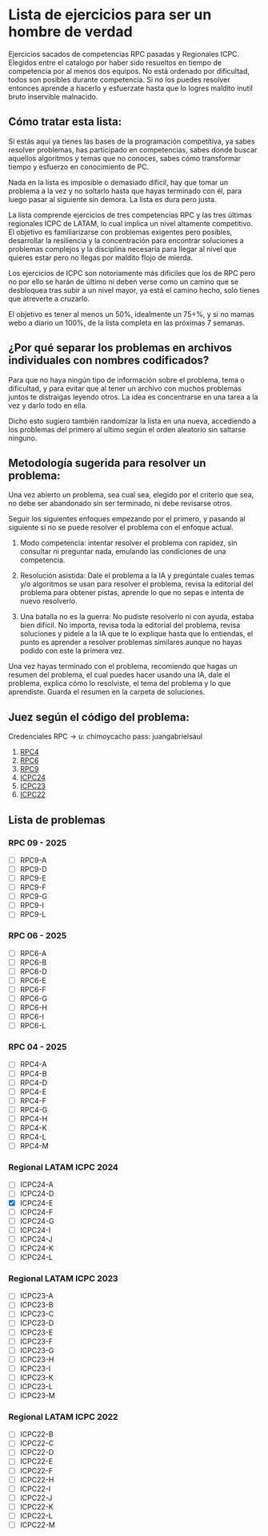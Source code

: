 # Lista de ejercicios para ser un hombre de verdad

Ejercicios sacados de competencias RPC pasadas y Regionales ICPC. Elegidos entre el catalogo por haber sido resueltos en tiempo de competencia por al menos dos equipos. No está ordenado por dificultad, todos son posibles durante competencia. Si no los puedes resolver entonces aprende a hacerlo y esfuerzate hasta que lo logres maldito inutil bruto inservible malnacido.

## Cómo tratar esta lista:

Si estás aquí ya tienes las bases de la programación competitiva, ya sabes resolver problemas, has participado en competencias, sabes donde buscar aquellos algoritmos y temas que no conoces, sabes cómo transformar tiempo y esfuerzo en conocimiento de PC.

Nada en la lista es imposible o demasiado difícil, hay que tomar un problema a la vez y no soltarlo hasta que hayas terminado con él, para luego pasar al siguiente sin demora. La lista es dura pero justa.

La lista comprende ejercicios de tres competencias RPC y las tres últimas regionales ICPC de LATAM, lo cual implica un nivel altamente competitivo. El objetivo es familiarizarse con problemas exigentes pero posibles, desarrollar la resiliencia y la concentración para encontrar soluciones a problemas complejos y la disciplina necesaria para llegar al nivel que quieres estar pero no llegas por maldito flojo de mierda.

Los ejercicios de ICPC son notoriamente más dificiles que los de RPC pero no por ello se harán de último ni deben verse como un camino que se desbloquea tras subir a un nivel mayor, ya está el camino hecho, solo tienes que atreverte a cruzarlo.

El objetivo es tener al menos un 50%, idealmente un 75+%, y si no mamas webo a diario un 100%, de la lista completa en las próximas 7 semanas.

## ¿Por qué separar los problemas en archivos individuales con nombres codificados?

Para que no haya ningún tipo de información sobre el problema, tema o dificultad, y para evitar que al tener un archivo con muchos problemas juntos te distraigas leyendo otros. La idea es concentrarse en una tarea a la vez y darlo todo en ella.

Dicho esto sugiero también randomizar la lista en una nueva, accediendo a los problemas del primero al ultimo según el orden aleatorio sin saltarse ninguno.

## Metodología sugerida para resolver un problema:

Una vez abierto un problema, sea cual sea, elegido por el criterio que sea, no debe ser abandonado sin ser terminado, ni debe revisarse otros.

Seguir los siguientes enfoques empezando por el primero, y pasando al siguiente si no se puede resolver el problema con el enfoque actual.

1. Modo competencia: intentar resolver el problema con rapidez, sin consultar ni preguntar nada, emulando las condiciones de una competencia.

2. Resolución asistida: Dale el problema a la IA y pregúntale cuales temas y/o algoritmos se usan para resolver el problema, revisa la editorial del problema para obtener pistas, aprende lo que no sepas e intenta de nuevo resolverlo.

3. Una batalla no es la guerra: No pudiste resolverlo ni con ayuda, estaba bien difícil. No importa, revisa toda la editorial del problema, revisa soluciones y pidele a la IA que te lo explique hasta que lo entiendas, el punto es aprender a resolver problemas similares aunque no hayas podido con este la primera vez.

Una vez hayas terminado con el problema, recomiendo que hagas un resumen del problema, el cual puedes hacer usando una IA, dale el problema, explica cómo lo resolviste, el tema del problema y lo que aprendiste. Guarda el resumen en la carpeta de soluciones.

## Juez según el código del problema:

Credenciales RPC -> u: chimoycacho pass: juangabrielsaul

1. [RPC4](https://redprogramacioncompetitiva.com/contests/2025/04/index.php)
2. [RPC6](https://redprogramacioncompetitiva.com/contests/2025/06/index.php)
3. [RPC9](https://redprogramacioncompetitiva.com/contests/2025/09/index.php)
4. [ICPC24](https://codeforces.com/gym/105505)
5. [ICPC23](https://codeforces.com/gym/104252)
6. [ICPC22](https://codeforces.com/gym/103640)

## Lista de problemas

### RPC 09 - 2025

- [ ] RPC9-A
- [ ] RPC9-D
- [ ] RPC9-E
- [ ] RPC9-F
- [ ] RPC9-G
- [ ] RPC9-I
- [ ] RPC9-L

### RPC 06 - 2025

- [ ] RPC6-A
- [ ] RPC6-B
- [ ] RPC6-D
- [ ] RPC6-E
- [ ] RPC6-F
- [ ] RPC6-G
- [ ] RPC6-H
- [ ] RPC6-I
- [ ] RPC6-L

### RPC 04 - 2025

- [ ] RPC4-A
- [ ] RPC4-B
- [ ] RPC4-D
- [ ] RPC4-E
- [ ] RPC4-F
- [ ] RPC4-G
- [ ] RPC4-H
- [ ] RPC4-K
- [ ] RPC4-L
- [ ] RPC4-M

### Regional LATAM ICPC 2024

- [ ] ICPC24-A
- [ ] ICPC24-D
- [x] ICPC24-E
- [ ] ICPC24-F
- [ ] ICPC24-G
- [ ] ICPC24-I
- [ ] ICPC24-J
- [ ] ICPC24-K
- [ ] ICPC24-L

### Regional LATAM ICPC 2023

- [ ] ICPC23-A
- [ ] ICPC23-B
- [ ] ICPC23-C
- [ ] ICPC23-D
- [ ] ICPC23-E
- [ ] ICPC23-F
- [ ] ICPC23-G
- [ ] ICPC23-H
- [ ] ICPC23-I
- [ ] ICPC23-K
- [ ] ICPC23-L
- [ ] ICPC23-M

### Regional LATAM ICPC 2022

- [ ] ICPC22-B
- [ ] ICPC22-C
- [ ] ICPC22-D
- [ ] ICPC22-E
- [ ] ICPC22-F
- [ ] ICPC22-H
- [ ] ICPC22-I
- [ ] ICPC22-J
- [ ] ICPC22-K
- [ ] ICPC22-L
- [ ] ICPC22-M
